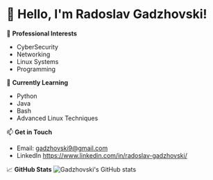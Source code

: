 # 👋 Hello, I'm Radoslav Gadzhovski!

🔭 **Professional Interests**
- CyberSecurity
- Networking
- Linux Systems
- Programming

🌱 **Currently Learning**
- Python
- Java
- Bash
- Advanced Linux Techniques

📫 **Get in Touch**
- Email: [gadzhovski9@gmail.com](mailto:gadzhovski9@gmail.com)
- LinkedIn https://www.linkedin.com/in/radoslav-gadzhovski/

📈 **GitHub Stats**
![Gadzhovski's GitHub stats](https://github-readme-stats.vercel.app/api?username=Gadzhovski&show_icons=true&theme=radical)

